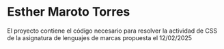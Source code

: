 # Esther Maroto Torres
El proyecto contiene el código necesario para resolver la actividad de CSS de la asignatura de lenguajes de marcas propuesta el 12/02/2025